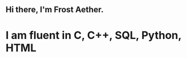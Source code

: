 ## Hi there, I'm Frost Aether.
# I am fluent in C, C++, SQL, Python, HTML

<!--
**frostaether/frostaether** is a ✨ _special_ ✨ repository because its `README.md` (this file) appears on your GitHub profile.

C++, SQL, Python, HTML
